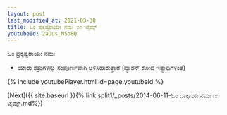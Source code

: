 ```yaml
---
layout: post
last_modified_at: 2021-03-30
title: ಓಂ ಪ್ರಕೃಷ್ಟರಾಯೇ ನಮಃ ೧೧ ಟೈಮ್ಸ್
youtubeId: 2aDus_NSo8Q
---
```

 
 
 ಓಂ ಪ್ರಕೃಷ್ಟರಾಯೇ ನಮಃ  
 
 -  ಯಾರು ಶತ್ರುಗಳನ್ನು ಸಂಪೂರ್ಣವಾಗಿ ಅಳಿಸಿಹಾಕುತ್ತಾರೆ (ಪ್ಯಾಶನ್ ಕೋಪ ಇತ್ಯಾದಿಗಳಂತೆ) 
 
  
 
  
 
 
 
 
 
 


{% include youtubePlayer.html id=page.youtubeId %}
 
[Next]({{ site.baseurl }}{% link  split1/_posts/2014-06-11-ಓಂ ದಾಕ್ಷಾಯ ನಮಃ ೧೧ ಟೈಮ್ಸ್.md%})
 
